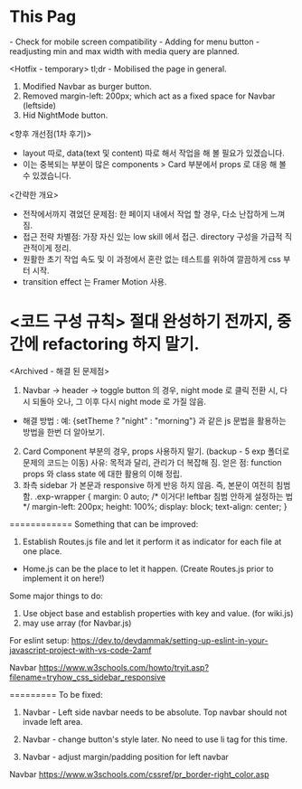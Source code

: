 # This Pag
<Maintenance log>
- Check for mobile screen compatibility
- Adding for menu button
- readjusting min and max width with media query are planned.

<Hotfix - temporary>
tl;dr - Mobilised the page in general.
1. Modified Navbar as burger button.
2. Removed margin-left: 200px; which act as a fixed space for Navbar (leftside)
3. Hid NightMode button.

<향후 개선점(1차 후기)>
- layout 따로, data(text 및 content) 따로 해서 작업을 해 볼 필요가 있겠습니다.
- 이는 중복되는 부분이 많은 components > Card 부분에서 props 로 대응 해 볼 수 있겠습니다.

<간략한 개요>
- 전작에서까지 겪었던 문제점: 한 페이지 내에서 작업 할 경우, 다소 난잡하게 느껴짐. 
- 접근 전략 차별점: 가장 자신 있는 low skill 에서 접근. directory 구성을 가급적 직관적이게 정리.
- 원활한 초기 작업 속도 및 이 과정에서 혼란 없는 테스트를 위하여 깔끔하게 css 부터 시작.
- transition effect 는 Framer Motion 사용.

<코드 구성 규칙>
절대 완성하기 전까지, 중간에 refactoring 하지 말기.
============================
<Archived - 해결 된 문제점>
1. Navbar -> header -> toggle button 의 경우, night mode 로 클릭 전환 시, 다시 되돌아 오나, 그 이후 다시 night mode 로 가질 않음.
- 해결 방법 : 예: {setTheme ? "night" : "morning"} 과 같은 js 문법을 활용하는 방법을 한번 더 알아보기. 
2. Card Component 부분의 경우, props 사용하지 말기. (backup - 5 exp 폴더로 문제의 코드는 이동) 
사유: 목적과 달리, 관리가 더 복잡해 짐.
얻은 점: function props 와 class state 에 대한 활용의 이해 정립. 
1. 좌측 sidebar 가 본문과 responsive 하게 반응 하지 않음. 즉, 본문이 여전히 침범함.
.exp-wrapper {
    margin: 0 auto;
    /* 이거다! leftbar 침범 안하게 설정하는 법 */
    margin-left: 200px;
    height: 100%;
    display: block;
    text-align: center;
}

============
Something that can be improved:
1. Establish Routes.js file and let it perform it as indicator for each file at one place.
- Home.js can be the place to let it happen. (Create Routes.js prior to implement it on here!)

Some major things to do:
1. Use object base and establish properties with key and value. (for wiki.js)
2. may use array (for Navbar.js)

For eslint setup:
https://dev.to/devdammak/setting-up-eslint-in-your-javascript-project-with-vs-code-2amf

Navbar
https://www.w3schools.com/howto/tryit.asp?filename=tryhow_css_sidebar_responsive

=========
To be fixed:

1. Navbar - Left side navbar needs to be absolute. Top navbar should not invade left area.

2. Navbar - change button's style later. No need to use li tag for this time.

3. Navbar - adjust margin/padding position for left navbar

Navbar
https://www.w3schools.com/cssref/pr_border-right_color.asp